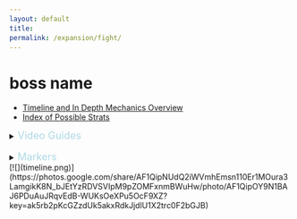 ```yaml
---
layout: default
title:
permalink: /expansion/fight/
---
```

# boss name

- [Timeline and In Depth Mechanics Overview](indepth)
- [Index of Possible Strats](strats)

<details><summary><font size="4" color="LightBlue">Video Guides</font></summary>
  <details><summary>Hope</summary>
  {% include youtube.html id="aAp9jBUU3Ss" %}
  </details>
  <details><summary>Yukizuri</summary>
  {% include youtube.html id="H1qdLOVULo4" %}
  </details>
  <details><summary>Hector</summary>
  {% include youtube.html id="R_T6l_nKwlw" %}
  </details>
  <details><summary>MTQ</summary>
  {% include youtube.html id="751ljsKKYKQ" %}
  </details>
  <details><summary>Rinon</summary>
  {% include youtube.html id="BU4sriWfbVA" %}
  </details>
  <details><summary>Rainesama</summary>
  {% include youtube.html id="1IjDUzwfFfw" %}
  </details>
</details>
<br>
<details markdown=block>
  <summary><font size="4" color="LightBlue">Markers</font></summary>
  ```json
  {"Name":"M3S (EN)", "MapID":990,
  "A":{"X":100.0,"Y":0.0,"Z":93.0,"ID":0,"Active":true},
  "B":{"X":107.0,"Y":0.0,"Z":100.0,"ID":1,"Active":true},
  "C":{"X":100.0,"Y":0.0,"Z":107.0,"ID":2,"Active":true},
  "D":{"X":93.0,"Y":0.0,"Z":100.0,"ID":3,"Active":true},
  "One":{"X":91.5,"Y":0.0,"Z":91.5,"ID":7,"Active":true},
  "Two":{"X":108.5,"Y":0.0,"Z":91.5,"ID":4,"Active":true},
  "Three":{"X":108.5,"Y":0.0,"Z":108.5,"ID":5,"Active":true},
  "Four":{"X":91.5,"Y":0.0,"Z":108.5,"ID":6,"Active":true}}
  ```
</details>
[![](timeline.png)](https://photos.google.com/share/AF1QipNUdQ2iWVmhEmsn110Er1MOura3LamgikK8N_bJEtYzRDVSVIpM9pZOMFxnmBWuHw/photo/AF1QipOY9N1BAJ6PDuAuJRqvEdB-WUKsOeXPu5OcF9XZ?key=ak5rb2pKcGZzdUk5akxRdkJjdlU1X2trc0F2bGJB)

